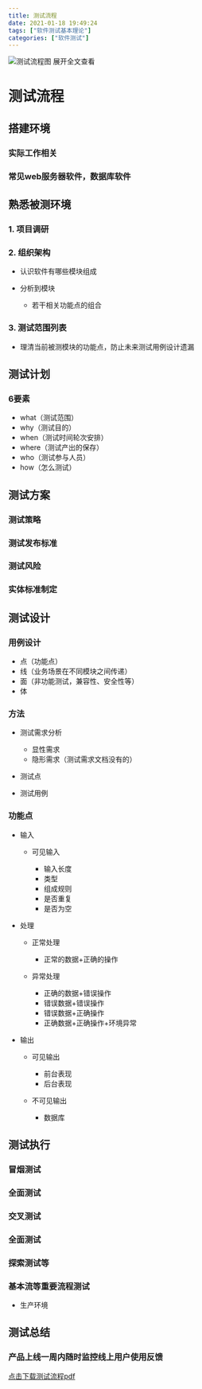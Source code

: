 ```yaml
---
title: 测试流程
date: 2021-01-18 19:49:24
tags: ["软件测试基本理论"]
categories: ["软件测试"]
---
```


![测试流程图 展开全文查看](测试流程.png)


# 测试流程

## 搭建环境

### 实际工作相关

### 常见web服务器软件，数据库软件

## 熟悉被测环境

### 1. 项目调研

### 2. 组织架构

<!--more-->

- 认识软件有哪些模块组成
- 分析到模块

  - 若干相关功能点的组合

### 3. 测试范围列表

- 理清当前被测模块的功能点，防止未来测试用例设计遗漏

## 测试计划

### 6要素

- what（测试范围）
- why（测试目的）
- when（测试时间轮次安排）
- where（测试产出的保存）
- who（测试参与人员）
- how（怎么测试）

## 测试方案

### 测试策略

### 测试发布标准

### 测试风险

### 实体标准制定

## 测试设计

### 用例设计

- 点（功能点）
- 线（业务场景在不同模块之间传递）
- 面（非功能测试，兼容性、安全性等）
- 体

### 方法

- 测试需求分析

  - 显性需求
  - 隐形需求（测试需求文档没有的）

- 测试点
- 测试用例

### 功能点

- 输入

  - 可见输入

    - 输入长度
    - 类型
    - 组成规则
    - 是否重复
    - 是否为空

- 处理

  - 正常处理

    - 正常的数据+正确的操作

  - 异常处理

    - 正确的数据+错误操作
    - 错误数据+错误操作
    - 错误数据+正确操作
    - 正确数据+正确操作+环境异常

- 输出

  - 可见输出

    - 前台表现
    - 后台表现

  - 不可见输出

    - 数据库

## 测试执行

### 冒烟测试

### 全面测试

### 交叉测试

### 全面测试

### 探索测试等

### 基本流等重要流程测试

- 生产环境

## 测试总结

### 产品上线一周内随时监控线上用户使用反馈

[点击下载测试流程pdf](/download/pdf/测试流程.pdf)

